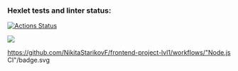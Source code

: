### Hexlet tests and linter status:
[![Actions Status](https://github.com/NikitaStarikovF/frontend-project-lvl1/workflows/hexlet-check/badge.svg)](https://github.com/NikitaStarikovF/frontend-project-lvl1/actions)

<a href="https://codeclimate.com/github/NikitaStarikovF/frontend-project-lvl1/maintainability"><img src="https://api.codeclimate.com/v1/badges/602427f0cc82fa16fc4d/maintainability" /></a>

https://github.com/NikitaStarikovF/frontend-project-lvl1/workflows/"Node.js CI"/badge.svg
